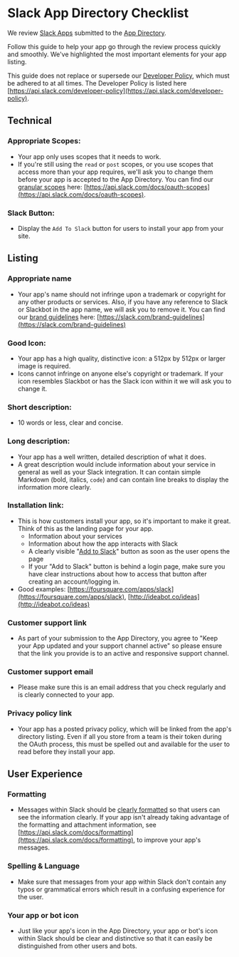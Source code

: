 # Slack App Directory Checklist

We review [Slack Apps](/slack-apps) submitted to the [App Directory](https://slack.com/apps).

Follow this guide to help your app go through the review process quickly and smoothly. We've highlighted the most important elements for your app listing.

This guide does not replace or supersede our [Developer Policy](/developer-policy), which must be adhered to at all times. The Developer Policy is listed here [https://api.slack.com/developer-policy](https://api.slack.com/developer-policy).

## Technical

### Appropriate Scopes:
* Your app only uses scopes that it needs to work.
* If you're still using the `read` or `post` scopes, or you use scopes that access more than your app requires, we'll ask you to change them before your app is accepted to the App Directory. You can find our [granular scopes](/docs/oauth-scopes) here: [https://api.slack.com/docs/oauth-scopes](https://api.slack.com/docs/oauth-scopes).

### Slack Button:
* Display the `Add To Slack` button for users to install your app from your site.

## Listing

### Appropriate name
* Your app's name should not infringe upon a trademark or copyright for any other products or services. Also, if you have any reference to Slack or Slackbot in the app name, we will ask you to remove it. You can find our [brand guidelines](https://slack.com/brand-guidelines) here: [https://slack.com/brand-guidelines](https://slack.com/brand-guidelines)

### Good Icon:
* Your app has a high quality, distinctive icon: a 512px by 512px or larger image is required.
* Icons cannot infringe on anyone else's copyright or trademark. If your icon resembles Slackbot or has the Slack icon within it we will ask you to change it.

### Short description:
* 10 words or less, clear and concise.

### Long description:
* Your app has a well written, detailed description of what it does.
* A great description would include information about your service in general as well as your Slack integration. It can contain simple Markdown (bold, italics, `code`) and can contain line breaks to display the information more clearly.

### Installation link:
* This is how customers install your app, so it's important to make it great. Think of this as the landing page for your app.
    * Information about your services
    * Information about how the app interacts with Slack
    * A clearly visible "[Add to Slack](/docs/slack-button)" button as soon as the user opens the page
    * If your "Add to Slack" button is behind a login page, make sure you have clear instructions about how to access that button after creating an account/logging in.
* Good examples: [https://foursquare.com/apps/slack](https://foursquare.com/apps/slack), [http://ideabot.co/ideas](http://ideabot.co/ideas)

### Customer support link
* As part of your submission to the App Directory, you agree to "Keep your App updated and your support channel active" so please ensure that the link you provide is to an active and responsive support channel.

### Customer support email
* Please make sure this is an email address that you check regularly and is clearly connected to your app.

### Privacy policy link
* Your app has a posted privacy policy, which will be linked from the app's directory listing. Even if all you store from a team is their token during the OAuth process, this must be spelled out and available for the user to read before they install your app.

## User Experience

### Formatting
* Messages within Slack should be [clearly formatted](/docs/formatting) so that users can see the information clearly. If your app isn't already taking advantage of the formatting and attachment information, see [https://api.slack.com/docs/formatting](https://api.slack.com/docs/formatting), to improve your app's messages.

### Spelling & Language
* Make sure that messages from your app within Slack don't contain any typos or grammatical errors which result in a confusing experience for the user.

### Your app or bot icon
* Just like your app's icon in the App Directory, your app or bot's icon within Slack should be clear and distinctive so that it can easily be distinguished from other users and bots.
